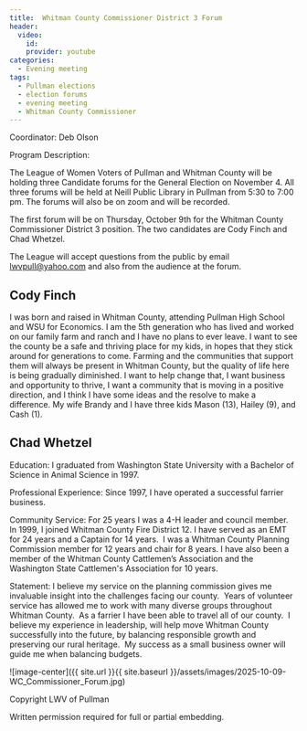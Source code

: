 ```yaml
---
title:  Whitman County Commissioner District 3 Forum
header:
  video:
    id:
    provider: youtube
categories:
  - Evening meeting
tags:
  - Pullman elections
  - election forums
  - evening meeting
  - Whitman County Commissioner
---
```


Coordinator: Deb Olson 

Program Description:

The League of Women Voters of Pullman and Whitman County will be holding three Candidate forums for the General Election on November 4. All three forums will be held at Neill Public Library in Pullman from 5:30 to 7:00 pm. The forums will also be on zoom and will be recorded.

The first forum will be on Thursday, October 9th for the Whitman County Commissioner District 3 position. The two candidates are Cody Finch and Chad Whetzel.

The League will accept questions from the public by email [lwvpull@yahoo.com](mailto:lwvpull@yahoo.com) and also from the audience at the forum. 

## Cody Finch

I was born and raised in Whitman County, attending Pullman High School and WSU for Economics. I am the 5th generation who has lived and worked on our family farm and ranch and I have no plans to ever leave. I want to see the county be a safe and thriving place for my kids, in hopes that they stick around for generations to come. Farming and the communities that support them will always be present in Whitman County, but the quality of life here is being gradually diminished. I want to help change that, I want business and opportunity to thrive, I want a community that is moving in a positive direction, and I think I have some ideas and the resolve to make a difference. My wife Brandy and I have three kids Mason (13), Hailey (9), and Cash (1).

## Chad Whetzel

Education:  I graduated from Washington State University with a Bachelor of Science in Animal Science in 1997.  

Professional Experience:  Since 1997, I have operated a successful farrier business.  

Community Service:  For 25 years I was a 4-H leader and council member.  In 1999, I joined Whitman County Fire District 12. I have served as an EMT for 24 years and a Captain for 14 years.  I was a Whitman County Planning Commission member for 12 years and chair for 8 years. I have also been a member of the Whitman County Cattlemen’s Association and the Washington State Cattlemen's Association for 10 years.

Statement:  I believe my service on the planning commission gives me invaluable insight into the challenges facing our county.  Years of volunteer service has allowed me to work with many diverse groups throughout Whitman County.  As a farrier I have been able to travel all of our county.  I believe my experience in leadership, will help move Whitman County successfully into the future, by balancing responsible growth and preserving our rural heritage.  My success as a small business owner will guide me when balancing budgets. 

![image-center]({{ site.url }}{{ site.baseurl }}/assets/images/2025-10-09-WC_Commissioner_Forum.jpg)



Copyright LWV of Pullman

Written permission required for full or partial embedding.

<!---change the title to whatever you want the post to be titled
change the ID out to the end of the youtube link https://youtu.be/r61ARK4Qv9c -->

